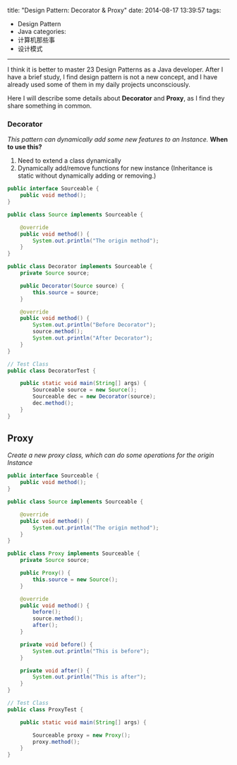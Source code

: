 title: "Design Pattern: Decorator & Proxy"
date: 2014-08-17 13:39:57
tags:
 - Design Pattern
 - Java
categories:
  - 计算机那些事
  - 设计模式
---
I think it is better to master 23 Design Patterns as a Java developer.
After I have a brief study, I find design pattern is not a new concept, and I have already used some of them in my daily projects unconsciously.

Here I will describe some details about **Decorator** and **Proxy**, as I find they share something in common.
<!-- more -->

### Decorator
*This pattern can dynamically add some new features to an Instance.*
**When to use this?**
1. Need to extend a class dynamically
2. Dynamically add/remove functions for new instance (Inheritance is static without dynamically adding or removing.)


```java
public interface Sourceable {
    public void method();
}

public class Source implements Sourceable {

    @override
    public void method() {
        System.out.println("The origin method");
    }
}

public class Decorator implements Sourceable {
    private Source source;

    public Decorator(Source source) {
        this.source = source;
    }

    @override
    public void method() {
        System.out.println("Before Decorator");
        source.method();
        System.out.println("After Decorator");
    }
}

// Test Class
public class DecoratorTest {

    public static void main(String[] args) {
        Sourceable source = new Source();
        Sourceable dec = new Decorator(source);
        dec.method();
    }
}
```

## Proxy
*Create a new proxy class, which can do some operations for the origin Instance*


```java
public interface Sourceable {
    public void method();
}

public class Source implements Sourceable {

    @override
    public void method() {
        System.out.println("The origin method");
    }
}

public class Proxy implements Sourceable {
    private Source source;

    public Proxy() {
        this.source = new Source();
    }

    @override
    public void method() {
        before();
        source.method();
        after();
    }

    private void before() {
        System.out.println("This is before");
    }

    private void after() {
        System.out.println("This is after");
    }
}

// Test Class
public class ProxyTest {

    public static void main(String[] args) {

        Sourceable proxy = new Proxy();
        proxy.method();
    }
}
```
